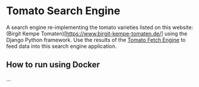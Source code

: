 # Tomato Search Engine
A search engine re-implementing the tomato varieties listed on this website: (Birgit Kempe Tomaten)[https://www.birgit-kempe-tomaten.de/] using the Django Python framework. Use the results of the [Tomato Fetch Engine](...) to feed data into this search engine application.

## How to run using Docker
...